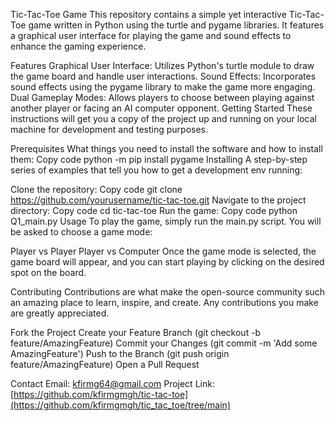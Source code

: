 Tic-Tac-Toe Game
This repository contains a simple yet interactive Tic-Tac-Toe game written in Python using the turtle and pygame libraries. It features a graphical user interface for playing the game and sound effects to enhance the gaming experience.

Features
Graphical User Interface: Utilizes Python's turtle module to draw the game board and handle user interactions.
Sound Effects: Incorporates sound effects using the pygame library to make the game more engaging.
Dual Gameplay Modes: Allows players to choose between playing against another player or facing an AI computer opponent.
Getting Started
These instructions will get you a copy of the project up and running on your local machine for development and testing purposes.

Prerequisites
What things you need to install the software and how to install them:
Copy code
python -m pip install pygame
Installing
A step-by-step series of examples that tell you how to get a development env running:

Clone the repository:
Copy code
git clone https://github.com/yourusername/tic-tac-toe.git
Navigate to the project directory:
Copy code
cd tic-tac-toe
Run the game:
Copy code
python Q1_main.py
Usage
To play the game, simply run the main.py script. You will be asked to choose a game mode:

Player vs Player
Player vs Computer
Once the game mode is selected, the game board will appear, and you can start playing by clicking on the desired spot on the board.

Contributing
Contributions are what make the open-source community such an amazing place to learn, inspire, and create. Any contributions you make are greatly appreciated.

Fork the Project
Create your Feature Branch (git checkout -b feature/AmazingFeature)
Commit your Changes (git commit -m 'Add some AmazingFeature')
Push to the Branch (git push origin feature/AmazingFeature)
Open a Pull Request


Contact
Email: kfirmg64@gmail.com
Project Link: [https://github.com/kfirmgmgh/tic-tac-toe](https://github.com/kfirmgmgh/tic_tac_toe/tree/main)
